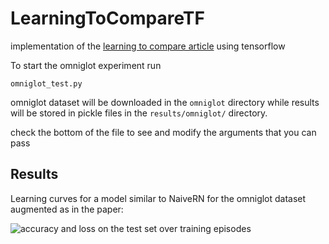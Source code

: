 # LearningToCompareTF
implementation of the  [learning to compare article](https://arxiv.org/abs/1711.06025) using tensorflow

To start the omniglot experiment run
```
omniglot_test.py
```

omniglot dataset will be downloaded in the ```omniglot``` directory while results will be stored in pickle files in the
```results/omniglot/``` directory.

check the bottom of the file to see and modify the arguments that you can pass

## Results
Learning curves for a model similar to NaiveRN for the omniglot dataset augmented as in the paper:

![accuracy and loss on the test set over training episodes](https://github.com/prolearner/LearningToCompareTF/blob/master/plots/omniglot_plots.png)
